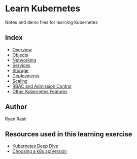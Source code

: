 # Learn Kubernetes

Notes and demo files for learning Kubernetes

## Index

* [Overview](./overview/kubernetes-overview.md)
* [Objects](./objects/kubernetes-objects.md)
* [Networking](./networking/kubernetes-networking.md)
* [Services](./services/kubernetes-services.md)
* [Storage](./storage/kubernetes-storage.md)
* [Deployments](./deployments/kubernetes-deployments.md)
* [Scaling](./scaling/kubernetes-scaling.md)
* [RBAC and Admission Control](./rbac/kubernetes-rbac.md)
* [Other Kubernetes Features](./other-features/kubernetes-features.md)

## Author

Ryan Rasti

## Resources used in this learning exercise

* [Kubernetes Deep Dive](https://acloud.guru/course/kubernetes-deep-dive/)
* [Choosing a k8s apiVersion](https://matthewpalmer.net/kubernetes-app-developer/articles/kubernetes-apiversion-definition-guide.html)